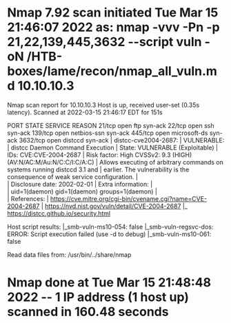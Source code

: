 # Nmap 7.92 scan initiated Tue Mar 15 21:46:07 2022 as: nmap -vvv -Pn -p 21,22,139,445,3632 --script vuln -oN /HTB-boxes/lame/recon/nmap_all_vuln.md 10.10.10.3
Nmap scan report for 10.10.10.3
Host is up, received user-set (0.35s latency).
Scanned at 2022-03-15 21:46:17 EDT for 151s

PORT     STATE SERVICE      REASON
21/tcp   open  ftp          syn-ack
22/tcp   open  ssh          syn-ack
139/tcp  open  netbios-ssn  syn-ack
445/tcp  open  microsoft-ds syn-ack
3632/tcp open  distccd      syn-ack
| distcc-cve2004-2687: 
|   VULNERABLE:
|   distcc Daemon Command Execution
|     State: VULNERABLE (Exploitable)
|     IDs:  CVE:CVE-2004-2687
|     Risk factor: High  CVSSv2: 9.3 (HIGH) (AV:N/AC:M/Au:N/C:C/I:C/A:C)
|       Allows executing of arbitrary commands on systems running distccd 3.1 and
|       earlier. The vulnerability is the consequence of weak service configuration.
|       
|     Disclosure date: 2002-02-01
|     Extra information:
|       
|     uid=1(daemon) gid=1(daemon) groups=1(daemon)
|   
|     References:
|       https://cve.mitre.org/cgi-bin/cvename.cgi?name=CVE-2004-2687
|       https://nvd.nist.gov/vuln/detail/CVE-2004-2687
|_      https://distcc.github.io/security.html

Host script results:
|_smb-vuln-ms10-054: false
|_smb-vuln-regsvc-dos: ERROR: Script execution failed (use -d to debug)
|_smb-vuln-ms10-061: false

Read data files from: /usr/bin/../share/nmap
# Nmap done at Tue Mar 15 21:48:48 2022 -- 1 IP address (1 host up) scanned in 160.48 seconds
